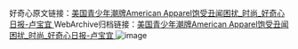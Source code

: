 好奇心原文链接：[美国青少年潮牌American Apparel饱受丑闻困扰_时尚_好奇心日报-卢宝宜 ](https://www.qdaily.com/articles/11802.html)
WebArchive归档链接：[美国青少年潮牌American Apparel饱受丑闻困扰_时尚_好奇心日报-卢宝宜 ](http://web.archive.org/web/20161002085007/http://www.qdaily.com:80/articles/11802.html)
![image](http://ww3.sinaimg.cn/large/007d5XDply1g3x00qg3u6j30u03hne81)